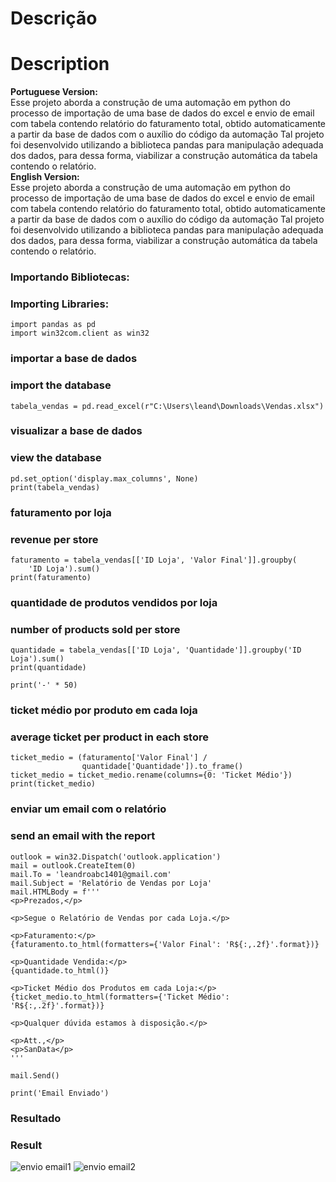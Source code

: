 # Descrição
# Description
**Portuguese Version:**  
Esse projeto aborda a construção de uma automação em python do processo de importação de uma base de dados do excel e envio de email com tabela contendo relatório do faturamento total, obtido automaticamente a partir da base de dados com o auxílio do código da automação
Tal projeto foi desenvolvido utilizando a biblioteca pandas para manipulação adequada dos dados, para dessa forma, viabilizar a construção automática da tabela contendo o relatório.  
**English Version:**  
Esse projeto aborda a construção de uma automação em python do processo de importação de uma base de dados do excel e envio de email com tabela contendo relatório do faturamento total, obtido automaticamente a partir da base de dados com o auxílio do código da automação
Tal projeto foi desenvolvido utilizando a biblioteca pandas para manipulação adequada dos dados, para dessa forma, viabilizar a construção automática da tabela contendo o relatório.  
### Importando Bibliotecas:
### Importing Libraries:

```
import pandas as pd
import win32com.client as win32
```


### importar a base de dados
### import the database

```
tabela_vendas = pd.read_excel(r"C:\Users\leand\Downloads\Vendas.xlsx")
```

### visualizar a base de dados
### view the database

```
pd.set_option('display.max_columns', None)
print(tabela_vendas)
```

### faturamento por loja
### revenue per store

```
faturamento = tabela_vendas[['ID Loja', 'Valor Final']].groupby(
    'ID Loja').sum()
print(faturamento)
```

### quantidade de produtos vendidos por loja
### number of products sold per store

```
quantidade = tabela_vendas[['ID Loja', 'Quantidade']].groupby('ID Loja').sum()
print(quantidade)

print('-' * 50)
```

### ticket médio por produto em cada loja
### average ticket per product in each store

```
ticket_medio = (faturamento['Valor Final'] /
                quantidade['Quantidade']).to_frame()
ticket_medio = ticket_medio.rename(columns={0: 'Ticket Médio'})
print(ticket_medio)
```

### enviar um email com o relatório
### send an email with the report

```
outlook = win32.Dispatch('outlook.application')
mail = outlook.CreateItem(0)
mail.To = 'leandroabc1401@gmail.com'
mail.Subject = 'Relatório de Vendas por Loja'
mail.HTMLBody = f'''
<p>Prezados,</p>

<p>Segue o Relatório de Vendas por cada Loja.</p>

<p>Faturamento:</p>
{faturamento.to_html(formatters={'Valor Final': 'R${:,.2f}'.format})}

<p>Quantidade Vendida:</p>
{quantidade.to_html()}

<p>Ticket Médio dos Produtos em cada Loja:</p>
{ticket_medio.to_html(formatters={'Ticket Médio': 'R${:,.2f}'.format})}

<p>Qualquer dúvida estamos à disposição.</p>

<p>Att.,</p>
<p>SanData</p>
'''

mail.Send()

print('Email Enviado')
```
### Resultado
### Result
![envio email1](https://github.com/user-attachments/assets/719c3f35-97de-4fd9-a38d-4acf80018e38)
![envio email2](https://github.com/user-attachments/assets/4ddd5a8b-f459-41ea-b9e8-508b8521fc66)

